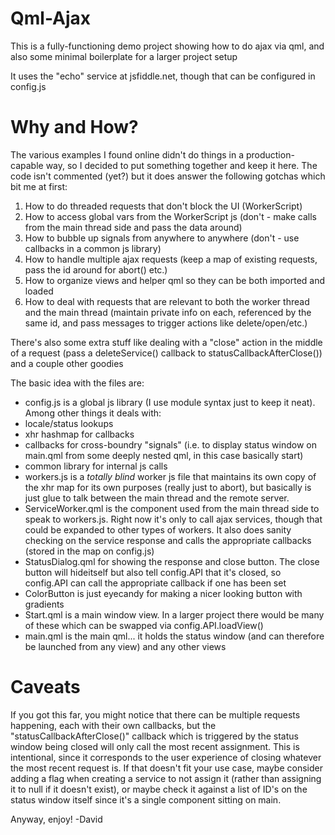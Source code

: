 # Qml-Ajax
This is a fully-functioning demo project showing how to do ajax via qml, and also some minimal boilerplate for a larger project setup

It uses the "echo" service at jsfiddle.net, though that can be configured in config.js

# Why and How?
The various examples I found online didn't do things in a production-capable way, so I decided to put something together and keep it here. The code isn't commented (yet?) but it does answer the following gotchas which bit me at first:

1. How to do threaded requests that don't block the UI (WorkerScript)
2. How to access global vars from the WorkerScript js (don't - make calls from the main thread side and pass the data around)
3. How to bubble up signals from anywhere to anywhere (don't - use callbacks in a common js library)
4. How to handle multiple ajax requests (keep a map of existing requests, pass the id around for abort() etc.)
5. How to organize views and helper qml so they can be both imported and loaded
6. How to deal with requests that are relevant to both the worker thread and the main thread (maintain private info on each, referenced by the same id, and pass messages to trigger actions like delete/open/etc.)

There's also some extra stuff like dealing with a "close" action in the middle of a request (pass a deleteService() callback to statusCallbackAfterClose()) and a couple other goodies

The basic idea with the files are:

* config.js is a global js library (I use module syntax just to keep it neat). Among other things it deals with:
 * locale/status lookups
 * xhr hashmap for callbacks
 * callbacks for cross-boundry "signals" (i.e. to display status window on main.qml from some deeply nested qml, in this case basically start)
 * common library for internal js calls
* workers.js is a *totally blind* worker js file that maintains its own copy of the xhr map for its own purposes (really just to abort), but basically is just glue to talk between the main thread and the remote server.
* ServiceWorker.qml is the component used from the main thread side to speak to workers.js. Right now it's only to call ajax services, though that could be expanded to other types of workers. It also does sanity checking on the service response and calls the appropriate callbacks (stored in the map on config.js)
* StatusDialog.qml for showing the response and close button. The close button will hideitself but also tell config.API that it's closed, so config.API can call the appropriate callback if one has been set
* ColorButton is just eyecandy for making a nicer looking button with gradients
* Start.qml is a main window view. In a larger project there would be many of these which can be swapped via config.API.loadView()
* main.qml is the main qml... it holds the status window (and can therefore be launched from any view) and any other views

# Caveats

If you got this far, you might notice that there can be multiple requests happening, each with their own callbacks, but the "statusCallbackAfterClose()" callback which is triggered by the status window being closed will only call the most recent assignment. This is intentional, since it corresponds to the user experience of closing whatever the most recent request is. If that doesn't fit your use case, maybe consider adding a flag when creating a service to not assign it (rather than assigning it to null if it doesn't exist), or maybe check it against a list of ID's on the status window itself since it's a single component sitting on main.  

Anyway, enjoy!
-David

